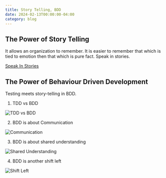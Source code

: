 ```yaml
---
title: Story Telling, BDD
date: 2024-02-13T00:00:00-04:00
category: blog
---
```


## The Power of Story Telling

It allows an organization to remember.
It is easier to remember that which is tied to emotion then that which is pure fact.
Speak in stories.

[Speak In Stories](https://boz.com/articles/speak-in-stories)

## The Power of Behaviour Driven Development
Testing meets story-telling in BDD.

1. TDD vs BDD 

![TDD vs BDD](/images/BDD1.png)

2. BDD is about Communication

![Communication](/images/BDD2.png)

3. BDD is about shared understanding

![Shared Understanding](/images/BDD3.png)

4. BDD is another shift left

![Shift Left](/images/BDD4.png)
